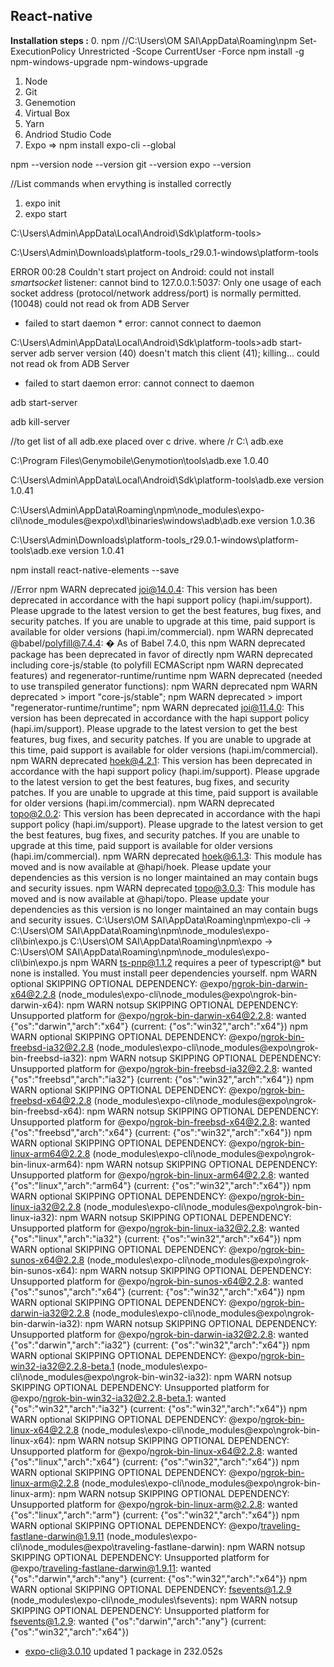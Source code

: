 <h2>React-native</h2>


<b>Installation steps :</b>
0. npm 
  //C:\Users\OM SAI\AppData\Roaming\npm
  Set-ExecutionPolicy Unrestricted -Scope CurrentUser -Force
  npm install -g npm-windows-upgrade
  npm-windows-upgrade

1. Node
2. Git
3. Genemotion
4. Virtual Box
5. Yarn
6. Andriod Studio Code
7. Expo   => npm install expo-cli --global

npm --version
node --version
git --version
expo --version


//List commands when ervything is installed correctly

1. expo init <projectName>
2. expo start 


C:\Users\Admin\AppData\Local\Android\Sdk\platform-tools>


C:\Users\Admin\Downloads\platform-tools_r29.0.1-windows\platform-tools


ERROR
00:28
Couldn't start project on Android: could not install *smartsocket* listener: cannot bind to 127.0.0.1:5037: Only one usage of each socket address (protocol/network address/port) is normally permitted. (10048)
could not read ok from ADB Server
* failed to start daemon *
error: cannot connect to daemon



C:\Users\Admin\AppData\Local\Android\Sdk\platform-tools>adb start-server
adb server version (40) doesn't match this client (41); killing...
could not read ok from ADB Server
* failed to start daemon
error: cannot connect to daemon


adb start-server

adb kill-server

//to get list of all adb.exe placed over c drive.
where /r C:\ adb.exe



C:\Program Files\Genymobile\Genymotion\tools\adb.exe                         1.0.40

C:\Users\Admin\AppData\Local\Android\Sdk\platform-tools\adb.exe
version 1.0.41

C:\Users\Admin\AppData\Roaming\npm\node_modules\expo-cli\node_modules\@expo\xdl\binaries\windows\adb\adb.exe
version 1.0.36

C:\Users\Admin\Downloads\platform-tools_r29.0.1-windows\platform-tools\adb.exe
version 1.0.41


npm install react-native-elements --save




//Error
npm WARN deprecated joi@14.0.4: This version has been deprecated in accordance with the hapi support policy (hapi.im/support). Please upgrade to the latest version to get the best features, bug fixes, and security patches. If you are unable to upgrade at this time, paid support is available for older versions (hapi.im/commercial).
npm WARN deprecated @babel/polyfill@7.4.4: � As of Babel 7.4.0, this
npm WARN deprecated package has been deprecated in favor of directly
npm WARN deprecated including core-js/stable (to polyfill ECMAScript
npm WARN deprecated features) and regenerator-runtime/runtime
npm WARN deprecated (needed to use transpiled generator functions):
npm WARN deprecated
npm WARN deprecated   > import "core-js/stable";
npm WARN deprecated   > import "regenerator-runtime/runtime";
npm WARN deprecated joi@11.4.0: This version has been deprecated in accordance with the hapi support policy (hapi.im/support). Please upgrade to the latest version to get the best features, bug fixes, and security patches. If you are unable to upgrade at this time, paid support is available for older versions (hapi.im/commercial).
npm WARN deprecated hoek@4.2.1: This version has been deprecated in accordance with the hapi support policy (hapi.im/support). Please upgrade to the latest version to get the best features, bug fixes, and security patches. If you are unable to upgrade at this time, paid support is available for older versions (hapi.im/commercial).
npm WARN deprecated topo@2.0.2: This version has been deprecated in accordance with the hapi support policy (hapi.im/support). Please upgrade to the latest version to get the best features, bug fixes, and security patches. If you are unable to upgrade at this time, paid support is available for older versions (hapi.im/commercial).
npm WARN deprecated hoek@6.1.3: This module has moved and is now available at @hapi/hoek. Please update your dependencies as this version is no longer maintained an may contain bugs and security issues.
npm WARN deprecated topo@3.0.3: This module has moved and is now available at @hapi/topo. Please update your dependencies as this version is no longer maintained an may contain bugs and security issues.
C:\Users\OM SAI\AppData\Roaming\npm\expo-cli -> C:\Users\OM SAI\AppData\Roaming\npm\node_modules\expo-cli\bin\expo.js
C:\Users\OM SAI\AppData\Roaming\npm\expo -> C:\Users\OM SAI\AppData\Roaming\npm\node_modules\expo-cli\bin\expo.js
npm WARN ts-pnp@1.1.2 requires a peer of typescript@* but none is installed. You must install peer dependencies yourself.
npm WARN optional SKIPPING OPTIONAL DEPENDENCY: @expo/ngrok-bin-darwin-x64@2.2.8 (node_modules\expo-cli\node_modules\@expo\ngrok-bin-darwin-x64):
npm WARN notsup SKIPPING OPTIONAL DEPENDENCY: Unsupported platform for @expo/ngrok-bin-darwin-x64@2.2.8: wanted {"os":"darwin","arch":"x64"} (current: {"os":"win32","arch":"x64"})
npm WARN optional SKIPPING OPTIONAL DEPENDENCY: @expo/ngrok-bin-freebsd-ia32@2.2.8 (node_modules\expo-cli\node_modules\@expo\ngrok-bin-freebsd-ia32):
npm WARN notsup SKIPPING OPTIONAL DEPENDENCY: Unsupported platform for @expo/ngrok-bin-freebsd-ia32@2.2.8: wanted {"os":"freebsd","arch":"ia32"} (current: {"os":"win32","arch":"x64"})
npm WARN optional SKIPPING OPTIONAL DEPENDENCY: @expo/ngrok-bin-freebsd-x64@2.2.8 (node_modules\expo-cli\node_modules\@expo\ngrok-bin-freebsd-x64):
npm WARN notsup SKIPPING OPTIONAL DEPENDENCY: Unsupported platform for @expo/ngrok-bin-freebsd-x64@2.2.8: wanted {"os":"freebsd","arch":"x64"} (current: {"os":"win32","arch":"x64"})
npm WARN optional SKIPPING OPTIONAL DEPENDENCY: @expo/ngrok-bin-linux-arm64@2.2.8 (node_modules\expo-cli\node_modules\@expo\ngrok-bin-linux-arm64):
npm WARN notsup SKIPPING OPTIONAL DEPENDENCY: Unsupported platform for @expo/ngrok-bin-linux-arm64@2.2.8: wanted {"os":"linux","arch":"arm64"} (current: {"os":"win32","arch":"x64"})
npm WARN optional SKIPPING OPTIONAL DEPENDENCY: @expo/ngrok-bin-linux-ia32@2.2.8 (node_modules\expo-cli\node_modules\@expo\ngrok-bin-linux-ia32):
npm WARN notsup SKIPPING OPTIONAL DEPENDENCY: Unsupported platform for @expo/ngrok-bin-linux-ia32@2.2.8: wanted {"os":"linux","arch":"ia32"} (current: {"os":"win32","arch":"x64"})
npm WARN optional SKIPPING OPTIONAL DEPENDENCY: @expo/ngrok-bin-sunos-x64@2.2.8 (node_modules\expo-cli\node_modules\@expo\ngrok-bin-sunos-x64):
npm WARN notsup SKIPPING OPTIONAL DEPENDENCY: Unsupported platform for @expo/ngrok-bin-sunos-x64@2.2.8: wanted {"os":"sunos","arch":"x64"} (current: {"os":"win32","arch":"x64"})
npm WARN optional SKIPPING OPTIONAL DEPENDENCY: @expo/ngrok-bin-darwin-ia32@2.2.8 (node_modules\expo-cli\node_modules\@expo\ngrok-bin-darwin-ia32):
npm WARN notsup SKIPPING OPTIONAL DEPENDENCY: Unsupported platform for @expo/ngrok-bin-darwin-ia32@2.2.8: wanted {"os":"darwin","arch":"ia32"} (current: {"os":"win32","arch":"x64"})
npm WARN optional SKIPPING OPTIONAL DEPENDENCY: @expo/ngrok-bin-win32-ia32@2.2.8-beta.1 (node_modules\expo-cli\node_modules\@expo\ngrok-bin-win32-ia32):
npm WARN notsup SKIPPING OPTIONAL DEPENDENCY: Unsupported platform for @expo/ngrok-bin-win32-ia32@2.2.8-beta.1: wanted {"os":"win32","arch":"ia32"} (current: {"os":"win32","arch":"x64"})
npm WARN optional SKIPPING OPTIONAL DEPENDENCY: @expo/ngrok-bin-linux-x64@2.2.8 (node_modules\expo-cli\node_modules\@expo\ngrok-bin-linux-x64):
npm WARN notsup SKIPPING OPTIONAL DEPENDENCY: Unsupported platform for @expo/ngrok-bin-linux-x64@2.2.8: wanted {"os":"linux","arch":"x64"} (current: {"os":"win32","arch":"x64"})
npm WARN optional SKIPPING OPTIONAL DEPENDENCY: @expo/ngrok-bin-linux-arm@2.2.8 (node_modules\expo-cli\node_modules\@expo\ngrok-bin-linux-arm):
npm WARN notsup SKIPPING OPTIONAL DEPENDENCY: Unsupported platform for @expo/ngrok-bin-linux-arm@2.2.8: wanted {"os":"linux","arch":"arm"} (current: {"os":"win32","arch":"x64"})
npm WARN optional SKIPPING OPTIONAL DEPENDENCY: @expo/traveling-fastlane-darwin@1.9.11 (node_modules\expo-cli\node_modules\@expo\traveling-fastlane-darwin):
npm WARN notsup SKIPPING OPTIONAL DEPENDENCY: Unsupported platform for @expo/traveling-fastlane-darwin@1.9.11: wanted {"os":"darwin","arch":"any"} (current: {"os":"win32","arch":"x64"})
npm WARN optional SKIPPING OPTIONAL DEPENDENCY: fsevents@1.2.9 (node_modules\expo-cli\node_modules\fsevents):
npm WARN notsup SKIPPING OPTIONAL DEPENDENCY: Unsupported platform for fsevents@1.2.9: wanted {"os":"darwin","arch":"any"} (current: {"os":"win32","arch":"x64"})

+ expo-cli@3.0.10
updated 1 package in 232.052s









